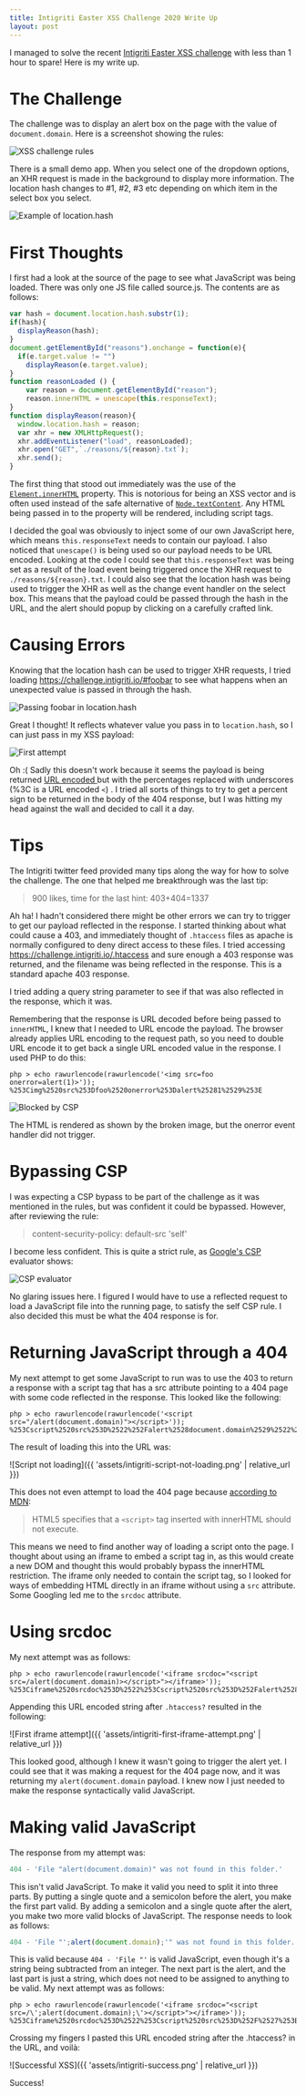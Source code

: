```yaml
---
title: Intigriti Easter XSS Challenge 2020 Write Up
layout: post
---
```


I managed to solve the recent [Intigriti Easter XSS challenge](https://challenge.intigriti.io/) with less than 1 hour to spare! Here is my write up.

# The Challenge
The challenge was to display an alert box on the page with the value of `document.domain`. Here is a screenshot showing the rules:

![XSS challenge rules](/assets/intigriti-easter-xss-challenge-rules.png)

There is a small demo app. When you select one of the dropdown options, an XHR request is made in the background to display more information. The location hash changes to #1, #2, #3 etc depending on which item in the select box you select.

![Example of location.hash](/assets/intigriti-challenge.png)

# First Thoughts
I first had a look at the source of the page to see what JavaScript was being loaded. There was only one JS file called source.js. The contents are as follows:

```javascript
var hash = document.location.hash.substr(1);
if(hash){
  displayReason(hash);
}
document.getElementById("reasons").onchange = function(e){
  if(e.target.value != "")
    displayReason(e.target.value);
}
function reasonLoaded () {
    var reason = document.getElementById("reason");
    reason.innerHTML = unescape(this.responseText);
}
function displayReason(reason){
  window.location.hash = reason;
  var xhr = new XMLHttpRequest();
  xhr.addEventListener("load", reasonLoaded);
  xhr.open("GET",`./reasons/${reason}.txt`);
  xhr.send();
}
```
The first thing that stood out immediately was the use of the [`Element.innerHTML`](https://developer.mozilla.org/en-US/docs/Web/API/Element/innerHTML) property. This is notorious for being an XSS vector and is often used instead of the safe alternative of [`Node.textContent`](https://developer.mozilla.org/en-US/docs/Web/API/Node/textContent).  Any HTML being passed in to the property will be rendered, including script tags.

I decided the goal was obviously to inject some of our own JavaScript here, which means `this.responseText` needs to contain our payload. I also noticed that `unescape()` is being used so our payload needs to be URL encoded. Looking at the code I could see that `this.responseText` was being set as a result of the load event being triggered once the XHR request to `./reasons/${reason}.txt`. I could also see that the location hash was being used to trigger the XHR as well as the change event handler on the select box. This means that the payload could be passed through the hash in the URL, and the alert should popup by clicking on a carefully crafted link.

# Causing Errors
Knowing that the location hash can be used to trigger XHR requests, I tried loading <https://challenge.intigriti.io/#foobar> to see what happens when an unexpected value is passed in through the hash.

![Passing foobar in location.hash](/assets/intigriti-foobar.png)

Great I thought! It reflects whatever value you pass in to `location.hash`, so I can just pass in my XSS payload:

![First attempt](/assets/intigriti-failed-attempt1.png)

Oh :( Sadly this doesn't work because it seems the payload is being returned [URL encoded ](https://en.wikipedia.org/wiki/Percent-encoding) but with the percentages replaced with underscores (%3C is a URL encoded `<`) . I tried all sorts of things to try to get a percent sign to be returned in the body of the 404 response, but I was hitting my head against the wall and decided to call it a day.
# Tips
The Intigriti twitter feed provided many tips along the way for how to solve the challenge. The one that helped me breakthrough was the last tip:

> 900 likes, time for the last hint: 403+404=1337

Ah ha! I hadn't considered there might be other errors we can try to trigger to get our payload reflected in the response. I started thinking about what could cause a 403, and immediately thought of `.htaccess` files as apache is normally configured to deny direct access to these files. I tried accessing <https://challenge.intigriti.io/.htaccess> and sure enough a 403 response was returned, and the filename was being reflected in the response. This is a standard apache 403 response.

I tried adding a query string parameter to see if that was also reflected in the response, which it was.

Remembering that the response is URL decoded before being passed to `innerHTML`, I knew that I needed to URL encode the payload. The browser already applies URL encoding to the request path, so you need to double URL encode it to get back a single URL encoded value in the response. I used PHP to do this:

```
php > echo rawurlencode(rawurlencode('<img src=foo onerror=alert(1)>'));
%253Cimg%2520src%253Dfoo%2520onerror%253Dalert%25281%2529%253E
```

![Blocked by CSP](/assets/intigriti-blocked-by-csp.png)

The HTML is rendered as shown by the broken image, but the onerror event handler did not trigger.
# Bypassing CSP
I was expecting a CSP bypass to be part of the challenge as it was mentioned in the rules, but was confident it could be bypassed. However, after reviewing the rule:

> content-security-policy: default-src 'self'

I become less confident. This is quite a strict rule, as [Google's CSP](https://csp-evaluator.withgoogle.com/) evaluator shows:

![CSP evaluator](/assets/intigriti-csp-evaluator.png)

No glaring issues here. I figured I would have to use a reflected request to load a JavaScript file into the running page, to satisfy the self CSP rule. I also decided this must be what the 404 response is for.

# Returning JavaScript through a 404
My next attempt to get some JavaScript to run was to use the 403 to return a response with a script tag that has a src attribute pointing to a 404 page with some code reflected in the response. This looked like the following:

```
php > echo rawurlencode(rawurlencode('<script src="/alert(document.domain)"></script>'));
%253Cscript%2520src%253D%2522%252Falert%2528document.domain%2529%2522%253E%253C%252Fscript%253E
```
The result of loading this into the URL was:

![Script not loading]({{ 'assets/intigriti-script-not-loading.png' | relative_url }})

This does not even attempt to load the 404 page because [according to MDN](https://developer.mozilla.org/en-US/docs/Web/API/Element/innerHTML#Security_considerations):

> HTML5 specifies that a `<script>` tag inserted with innerHTML should not execute.
	
This means we need to find another way of loading a script onto the page. I thought about using an iframe to embed a script tag in, as this would create a new DOM and thought this would probably bypass the innerHTML restriction. The iframe only needed to contain the script tag, so I looked for ways of embedding HTML directly in an iframe without using a `src` attribute. Some Googling led me to the `srcdoc` attribute.

# Using srcdoc

My next attempt was as follows:
	
```
php > echo rawurlencode(rawurlencode('<iframe srcdoc="<script src=/alert(document.domain)></script>"></iframe>'));
%253Ciframe%2520srcdoc%253D%2522%253Cscript%2520src%253D%252Falert%2528document.domain%2529%253E%253C%252Fscript%253E%2522%253E%253C%252Fiframe%253E
```

Appending this URL encoded string after `.htaccess?` resulted in the following:

![First iframe attempt]({{ 'assets/intigriti-first-iframe-attempt.png' | relative_url }})
	
This looked good, although I knew it wasn't going to trigger the alert yet. I could see that it was making a request for the 404 page now, and it was returning my `alert(document.domain` payload. I knew now I just needed to make the response syntactically valid JavaScript.
	
# Making valid JavaScript

The response from my attempt was:
	
```javascript
404 - 'File "alert(document.domain)" was not found in this folder.'
```
	
This isn't valid JavaScript. To make it valid you need to split it into three parts. By putting a single quote and a semicolon before the alert, you make the first part valid. By adding a semicolon and a single quote after the alert, you make two more valid blocks of JavaScript. The response needs to look as follows:
	
```javascript
404 - 'File "';alert(document.domain);'" was not found in this folder.'
```

This is valid because `404 - 'File "'` is valid JavaScript, even though it's a string being subtracted from an integer.  The next part is the alert, and the last part is just a string, which does not need to be assigned to anything to be valid. My next attempt was as follows:
	
```
php > echo rawurlencode(rawurlencode('<iframe srcdoc="<script src=/\';alert(document.domain);\'></script>"></iframe>'));
%253Ciframe%2520srcdoc%253D%2522%253Cscript%2520src%253D%252F%2527%253Balert%2528document.domain%2529%253B%2527%253E%253C%252Fscript%253E%2522%253E%253C%252Fiframe%253E
```
	
Crossing my fingers I pasted this URL encoded string after the .htaccess? in the URL, and voilà:

![Successful XSS]({{ 'assets/intigriti-success.png' | relative_url }})

Success!

